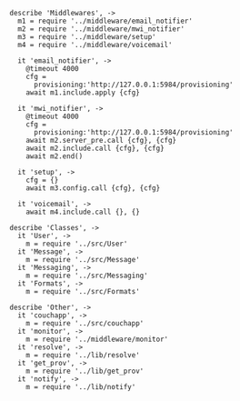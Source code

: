     describe 'Middlewares', ->
      m1 = require '../middleware/email_notifier'
      m2 = require '../middleware/mwi_notifier'
      m3 = require '../middleware/setup'
      m4 = require '../middleware/voicemail'

      it 'email_notifier', ->
        @timeout 4000
        cfg =
          provisioning:'http://127.0.0.1:5984/provisioning'
        await m1.include.apply {cfg}

      it 'mwi_notifier', ->
        @timeout 4000
        cfg =
          provisioning:'http://127.0.0.1:5984/provisioning'
        await m2.server_pre.call {cfg}, {cfg}
        await m2.include.call {cfg}, {cfg}
        await m2.end()

      it 'setup', ->
        cfg = {}
        await m3.config.call {cfg}, {cfg}

      it 'voicemail', ->
        await m4.include.call {}, {}

    describe 'Classes', ->
      it 'User', ->
        m = require '../src/User'
      it 'Message', ->
        m = require '../src/Message'
      it 'Messaging', ->
        m = require '../src/Messaging'
      it 'Formats', ->
        m = require '../src/Formats'

    describe 'Other', ->
      it 'couchapp', ->
        m = require '../src/couchapp'
      it 'monitor', ->
        m = require '../middleware/monitor'
      it 'resolve', ->
        m = require '../lib/resolve'
      it 'get_prov', ->
        m = require '../lib/get_prov'
      it 'notify', ->
        m = require '../lib/notify'
